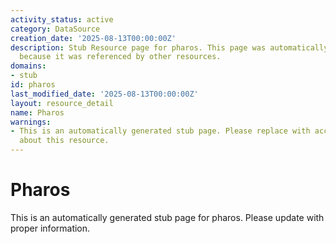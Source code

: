 ```yaml
---
activity_status: active
category: DataSource
creation_date: '2025-08-13T00:00:00Z'
description: Stub Resource page for pharos. This page was automatically generated
  because it was referenced by other resources.
domains:
- stub
id: pharos
last_modified_date: '2025-08-13T00:00:00Z'
layout: resource_detail
name: Pharos
warnings:
- This is an automatically generated stub page. Please replace with accurate information
  about this resource.
---
```


# Pharos

This is an automatically generated stub page for pharos. Please update with proper information.
